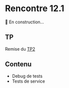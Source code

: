 # Rencontre 12.1

🚧 En construction...

## TP
Remise du [TP2](/tp/tp2)

## Contenu
- Debug de tests 
- Tests de service



